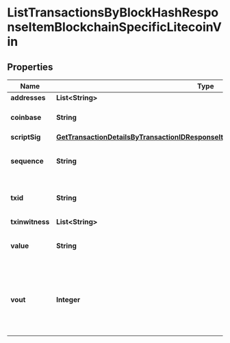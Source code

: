 

# ListTransactionsByBlockHashResponseItemBlockchainSpecificLitecoinVin


## Properties

Name | Type | Description | Notes
------------ | ------------- | ------------- | -------------
**addresses** | **List&lt;String&gt;** |  | 
**coinbase** | **String** | Represents the coinbase hex. |  [optional]
**scriptSig** | [**GetTransactionDetailsByTransactionIDResponseItemBlockchainSpecificLitecoinScriptSig**](GetTransactionDetailsByTransactionIDResponseItemBlockchainSpecificLitecoinScriptSig.md) |  | 
**sequence** | **String** | Represents the script sequence number. | 
**txid** | **String** | Represents the reference transaction identifier. | 
**txinwitness** | **List&lt;String&gt;** |  | 
**value** | **String** | Represents the sent/received amount. | 
**vout** | **Integer** | It refers to the index of the output address of this transaction. The index starts from 0. | 



